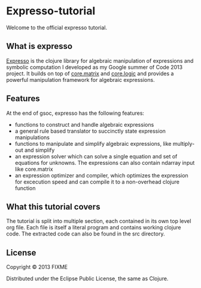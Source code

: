 # Expresso-tutorial
Welcome to the official expresso tutorial.

## What is expresso
[Expresso](https://github.com/clojure-numerics/expresso) is the clojure library
for algebraic manipulation of expressions and symbolic computation I developed
as my Google summer of Code 2013 project.
It builds on top of [core.matrix](https://github.com/clojure-numerics/core.matrix) and [core.logic](https://github.com/clojure/core.logic) and provides a
powerful manipulation framework for algebraic expressions.

## Features
At the end of gsoc, expresso has the following features:
- functions to construct and handle algebraic expressions
- a general rule based translator to succinctly state expression manipulations
- functions to manipulate and simplify algebraic expressions, like
  multiply-out and simplify
- an expression solver which can solve a single equation and set of equations
  for unknowns. The expressions can also contain ndarray input like core.matrix
- an expression optimizer and compiler, which optimizes the expression for
  excecution speed and can compile it to a non-overhead clojure function

## What this tutorial covers
The tutorial is split into multiple section, each contained in its own top level
org file. Each file is itself a literal program and contains working clojure
code. The extracted code can also be found in the src directory.


## License

Copyright © 2013 FIXME

Distributed under the Eclipse Public License, the same as Clojure.
